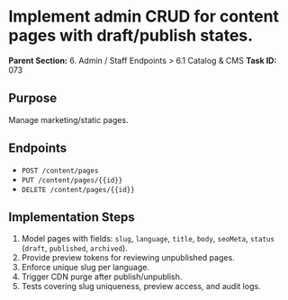 # Implement admin CRUD for content pages with draft/publish states.

**Parent Section:** 6. Admin / Staff Endpoints > 6.1 Catalog & CMS
**Task ID:** 073

## Purpose
Manage marketing/static pages.

## Endpoints
- `POST /content/pages`
- `PUT /content/pages/{{id}}`
- `DELETE /content/pages/{{id}}`

## Implementation Steps
1. Model pages with fields: `slug`, `language`, `title`, `body`, `seoMeta`, `status` (`draft`, `published`, `archived`).
2. Provide preview tokens for reviewing unpublished pages.
3. Enforce unique slug per language.
4. Trigger CDN purge after publish/unpublish.
5. Tests covering slug uniqueness, preview access, and audit logs.
